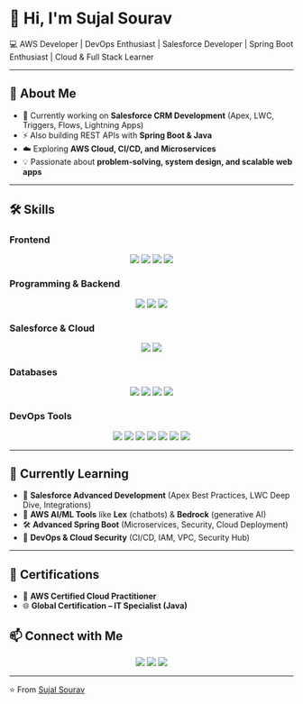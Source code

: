 # 👋 Hi, I'm Sujal Sourav  

💻 AWS Developer | DevOps Enthusiast | Salesforce Developer | Spring Boot Enthusiast | Cloud & Full Stack Learner  

---

## 🚀 About Me  
- 🌟 Currently working on **Salesforce CRM Development** (Apex, LWC, Triggers, Flows, Lightning Apps)  
- ⚡ Also building REST APIs with **Spring Boot & Java**  
- ☁️ Exploring **AWS Cloud, CI/CD, and Microservices**  
- 💡 Passionate about **problem-solving, system design, and scalable web apps**  

---

## 🛠️ Skills  

### Frontend  
<p align="center">
  <img src="https://img.shields.io/badge/HTML5-E34F26?style=for-the-badge&logo=html5&logoColor=white" />
  <img src="https://img.shields.io/badge/CSS3-1572B6?style=for-the-badge&logo=css3&logoColor=white" />
  <img src="https://img.shields.io/badge/React-20232A?style=for-the-badge&logo=react&logoColor=61DAFB" />
  <img src="https://img.shields.io/badge/Tailwind_CSS-38B2AC?style=for-the-badge&logo=tailwind-css&logoColor=white" />
</p>

### Programming & Backend  
<p align="center">
  <img src="https://img.shields.io/badge/Java-ED8B00?style=for-the-badge&logo=openjdk&logoColor=white" />
  <img src="https://img.shields.io/badge/Spring%20Boot-6DB33F?style=for-the-badge&logo=springboot&logoColor=white" />
  <img src="https://img.shields.io/badge/Node.js-339933?style=for-the-badge&logo=nodedotjs&logoColor=white" />
</p>

### Salesforce & Cloud  
<p align="center">
  <img src="https://img.shields.io/badge/Salesforce-00A1E0?style=for-the-badge&logo=salesforce&logoColor=white" />
  <img src="https://img.shields.io/badge/AWS-FF9900?style=for-the-badge&logo=amazonaws&logoColor=white" />
</p>

### Databases  
<p align="center">
  <img src="https://img.shields.io/badge/MySQL-4479A1?style=for-the-badge&logo=mysql&logoColor=white" />
  <img src="https://img.shields.io/badge/MongoDB-4EA94B?style=for-the-badge&logo=mongodb&logoColor=white" />
  <img src="https://img.shields.io/badge/AWS%20RDS-527FFF?style=for-the-badge&logo=amazonrds&logoColor=white" />
  <img src="https://img.shields.io/badge/DynamoDB-4053D6?style=for-the-badge&logo=amazondynamodb&logoColor=white" />
</p>

### DevOps Tools  
<p align="center">
  <img src="https://img.shields.io/badge/Git-F05032?style=for-the-badge&logo=git&logoColor=white" />
  <img src="https://img.shields.io/badge/GitHub-100000?style=for-the-badge&logo=github&logoColor=white" />
  <img src="https://img.shields.io/badge/Jenkins-D24939?style=for-the-badge&logo=jenkins&logoColor=white" />
  <img src="https://img.shields.io/badge/Docker-2496ED?style=for-the-badge&logo=docker&logoColor=white" />
  <img src="https://img.shields.io/badge/Terraform-7B42BC?style=for-the-badge&logo=terraform&logoColor=white" />
  <img src="https://img.shields.io/badge/Ansible-EE0000?style=for-the-badge&logo=ansible&logoColor=white" />
  <img src="https://img.shields.io/badge/Kubernetes-326CE5?style=for-the-badge&logo=kubernetes&logoColor=white" />
</p>

---

## 📖 Currently Learning  
- 🧩 **Salesforce Advanced Development** (Apex Best Practices, LWC Deep Dive, Integrations)  
- 🤖 **AWS AI/ML Tools** like **Lex** (chatbots) & **Bedrock** (generative AI)  
- 🛠️ **Advanced Spring Boot** (Microservices, Security, Cloud Deployment)  
- 🔐 **DevOps & Cloud Security** (CI/CD, IAM, VPC, Security Hub)  

---

## 📜 Certifications

- 🏅 **AWS Certified Cloud Practitioner**
- 🌐 **Global Certification – IT Specialist (Java)**


## 📫 Connect with Me  
<p align="center">
  <a href="https://linkedin.com/in/sujal-sourav"><img src="https://img.shields.io/badge/LinkedIn-0077B5?style=for-the-badge&logo=linkedin&logoColor=white" /></a>
  <a href="https://github.com/SujalSourav"><img src="https://img.shields.io/badge/GitHub-100000?style=for-the-badge&logo=github&logoColor=white" /></a>
  <a href="mailto:sujalsourav255@gmail.com"><img src="https://img.shields.io/badge/Email-D14836?style=for-the-badge&logo=gmail&logoColor=white" /></a>
</p>

---
⭐️ From [Sujal Sourav](https://github.com/SujalSourav)  

